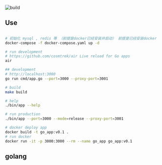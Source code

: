 ![build](https://github.com/freeshineit/go_python_serve/workflows/build/badge.svg)


## Use

```bash

# 初始化 mysql , redis 等 （前提是docker已经安装并启动） 前提是已经安装docker
docker-compose -f docker-compose.yaml up -d

# run development
# https://github.com/cosmtrek/air Live reload for Go apps
air

## development
# http://localhost:3000
go run cmd/app.go --port=3000 --proxy-port=3001 

# build
make build

# help
./bin/app --help

# run production 
./bin/app --port=3000 --mode=release --proxy-port=3001 

# docker deploy app
docker build -t go_app:v0.1 .
# run docker
docker run -it -p 3000:3000 --rm --name go_app go_app:v0.1
```

## golang



